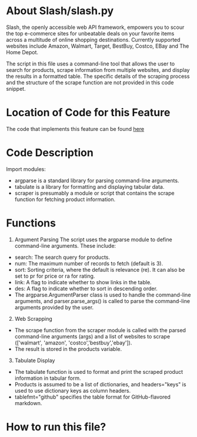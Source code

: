 # About Slash/slash.py
Slash, the openly accessible web API framework, empowers you to scour the top e-commerce sites for unbeatable deals on your favorite items across a multitude of online shopping destinations. Currently supported websites include Amazon, Walmart, Target, BestBuy, Costco, EBay and The Home Depot.

The script in this file uses a command-line tool that allows the user to search for products, scrape information from multiple websites, and display the results in a formatted table. The specific details of the scraping process and the structure of the scrape function are not provided in this code snippet. 

# Location of Code for this Feature
The code that implements this feature can be found [here](https://github.com/nainisha-b/slash/blob/main/src/slash.py)

# Code Description
Import modules:
- argparse is a standard library for parsing command-line arguments.
- tabulate is a library for formatting and displaying tabular data.
- scraper is presumably a module or script that contains the scrape function for fetching product information.
# Functions
1. Argument Parsing
The script uses the argparse module to define command-line arguments. These include:
- search: The search query for products.
- num: The maximum number of records to fetch (default is 3).
- sort: Sorting criteria, where the default is relevance (re). It can also be set to pr for price or ra for rating.
- link: A flag to indicate whether to show links in the table.
- des: A flag to indicate whether to sort in descending order.
- The argparse.ArgumentParser class is used to handle the command-line arguments, and parser.parse_args() is called to parse the command-line arguments provided by the user.
 
2. Web Scrapping
- The scrape function from the scraper module is called with the parsed command-line arguments (args) and a list of websites to scrape (['walmart', 'amazon', 'costco','bestbuy','ebay']).
- The result is stored in the products variable.
 
3. Tabulate Display
- The tabulate function is used to format and print the scraped product information in tabular form.
- Products is assumed to be a list of dictionaries, and headers="keys" is used to use dictionary keys as column headers.
- tablefmt="github" specifies the table format for GitHub-flavored markdown.


# How to run this file?
